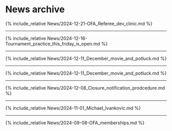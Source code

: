 # News archive

{% include_relative News/2024-12-21-OFA_Referee_dev_clinic.md %}

---

{% include_relative News/2024-12-16-Tournament_practice_this_friday_is_open.md %}

---

{% include_relative News/2024-12-11_December_movie_and_potluck.md %}

---

{% include_relative News/2024-12-11_December_movie_and_potluck.md %}

---

{% include_relative News/2024-12-08_Closure_notification_prodcedure.md %}

---

{% include_relative News/2024-11-01_Michael_Ivankovic.md %}

---

{% include_relative News/2024-09-08-OFA_memberships.md %}
